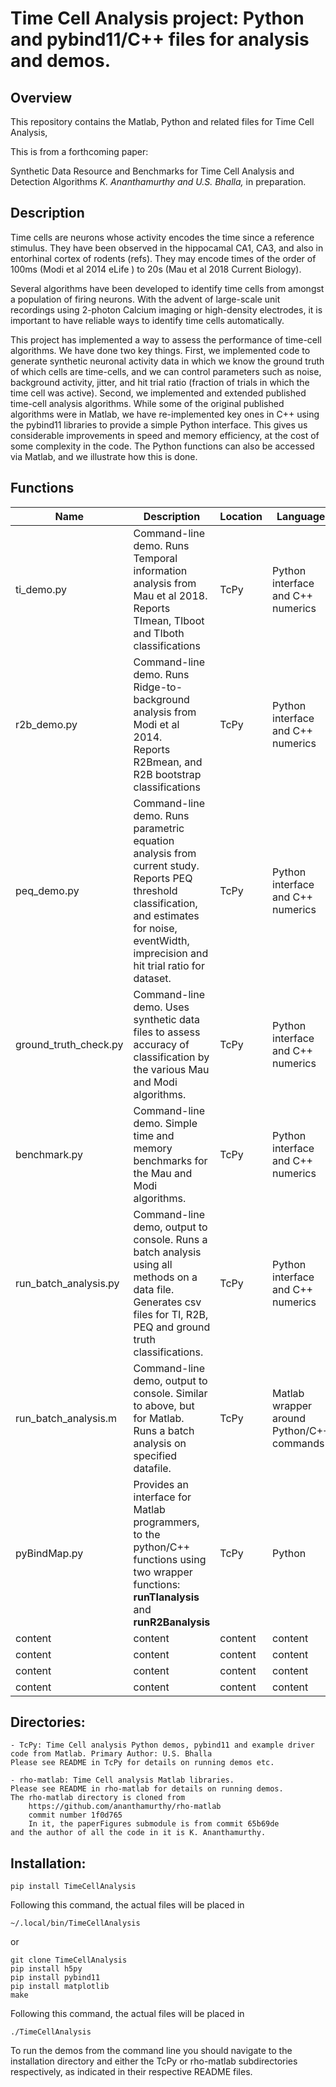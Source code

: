 # Time Cell Analysis project: Python and pybind11/C++ files for analysis and demos.


## Overview

This repository contains the Matlab, Python and related files for 
Time Cell Analysis,

This is from a forthcoming paper: 

Synthetic Data Resource and Benchmarks for Time Cell Analysis and Detection Algorithms
*K. Ananthamurthy and U.S. Bhalla,* 
in preparation.

## Description
Time cells are neurons whose activity encodes the time since a reference 
stimulus. They have been observed in the hippocamal CA1, CA3, and also in
entorhinal cortex of rodents (refs). They may encode times of the order of
100ms (Modi et al 2014 eLife ) to 20s (Mau et al 2018 Current Biology).

Several algorithms have been developed to identify time cells from amongst a
population of firing neurons. With the advent of large-scale unit recordings
using 2-photon Calcium imaging or high-density electrodes, it is important to
have reliable ways to identify time cells automatically.

This project has implemented a way to assess the performance of time-cell
algorithms. We have done two key things. First, we implemented code to generate
synthetic neuronal activity data in which we know the ground truth of which 
cells are time-cells, and we can control parameters such as noise, background 
activity, jitter, and hit trial ratio (fraction of trials in which the time 
cell was active). 
Second, we implemented and extended published time-cell analysis algorithms. 
While some of the original published algorithms were in Matlab, we have 
re-implemented key ones in C++ using the pybind11 libraries to provide a 
simple Python interface. This gives us considerable improvements in speed and 
memory efficiency, at the cost of some complexity in the code.
The Python functions can also be accessed via Matlab, and we illustrate how
this is done.

## Functions

|Name		| Description			| Location	| Language  |
|---------------|-------------------------------|---------------|-----------|
| ti_demo.py | Command-line demo. Runs Temporal information analysis from Mau et al 2018. <br> Reports TImean, TIboot and TIboth classifications | TcPy | Python interface and C++ numerics |
| r2b_demo.py | Command-line demo. Runs Ridge-to-background analysis from Modi et al 2014. <br> Reports R2Bmean, and R2B bootstrap classifications | TcPy | Python interface and C++ numerics |
| peq_demo.py | Command-line demo. Runs parametric equation analysis from current study. <br> Reports PEQ threshold classification, and estimates for noise, eventWidth, imprecision and hit trial ratio for dataset. | TcPy | Python interface and C++ numerics |
| ground_truth_check.py | Command-line demo. Uses synthetic data files to assess accuracy of classification by the various Mau and Modi algorithms. | TcPy | Python interface and C++ numerics |
| benchmark.py | Command-line demo. Simple time and memory benchmarks for the Mau and Modi algorithms. | TcPy | Python interface and C++ numerics |
| run_batch_analysis.py | Command-line demo, output to console. Runs a batch analysis using all methods on a data file. <br> Generates csv files for TI, R2B, PEQ and ground truth classifications. | TcPy | Python interface and C++ numerics |
| run_batch_analysis.m | Command-line demo, output to console. Similar to above, but for Matlab. Runs a batch analysis on specified datafile. | TcPy | Matlab wrapper around Python/C++ commands |
| pyBindMap.py | Provides an interface for Matlab programmers, to the python/C++ functions using two wrapper functions: **runTIanalysis** and **runR2Banalysis** | TcPy | Python |
| content | content | content | content|
| content | content | content | content|
| content | content | content | content|
| content | content | content | content|

## Directories:

	- TcPy: Time Cell analysis Python demos, pybind11 and example driver 
	code from Matlab. Primary Author: U.S. Bhalla
	Please see README in TcPy for details on running demos etc.

	- rho-matlab: Time Cell analysis Matlab libraries.
	Please see README in rho-matlab for details on running demos.
	The rho-matlab directory is cloned from 
		https://github.com/ananthamurthy/rho-matlab
		commit number 1f0d765
		In it, the paperFigures submodule is from commit 65b69de
	and the author of all the code in it is K. Ananthamurthy.


## Installation:
	pip install TimeCellAnalysis

Following this command, the actual files will be placed in

	~/.local/bin/TimeCellAnalysis



or

	git clone TimeCellAnalysis
	pip install h5py
	pip install pybind11
	pip install matplotlib
	make


Following this command, the actual files will be placed in 

	./TimeCellAnalysis

To run the demos from the command line you should navigate to the installation
directory and either the TcPy or rho-matlab subdirectories respectively, as
indicated in their respective README files.
